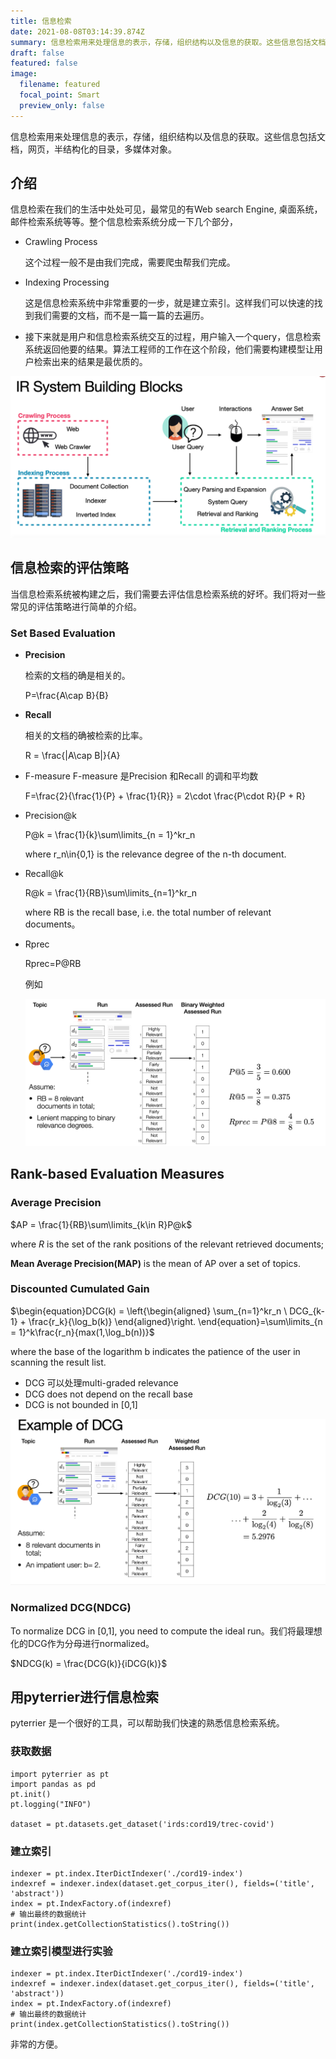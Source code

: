 ```yaml
---
title: 信息检索
date: 2021-08-08T03:14:39.874Z
summary: 信息检索用来处理信息的表示，存储，组织结构以及信息的获取。这些信息包括文档，网页，半结构化的目录，多媒体对象。
draft: false
featured: false
image:
  filename: featured
  focal_point: Smart
  preview_only: false
---
```

信息检索用来处理信息的表示，存储，组织结构以及信息的获取。这些信息包括文档，网页，半结构化的目录，多媒体对象。

## 介绍

信息检索在我们的生活中处处可见，最常见的有Web search Engine, 桌面系统，邮件检索系统等等。整个信息检索系统分成一下几个部分，

* Crawling Process

  这个过程一般不是由我们完成，需要爬虫帮我们完成。
* Indexing Processing

  这是信息检索系统中非常重要的一步，就是建立索引。这样我们可以快速的找到我们需要的文档，而不是一篇一篇的去遍历。
* 接下来就是用户和信息检索系统交互的过程，用户输入一个query，信息检索系统返回他要的结果。算法工程师的工作在这个阶段，他们需要构建模型让用户检索出来的结果是最优质的。

![image-20210808102022433](image-20210808102022433.png)

## 信息检索的评估策略

当信息检索系统被构建之后，我们需要去评估信息检索系统的好坏。我们将对一些常见的评估策略进行简单的介绍。

### Set Based Evaluation

* **Precision**

  检索的文档的确是相关的。

  P=\frac{A\cap B}{B}
* **Recall**

  相关的文档的确被检索的比率。

  R = \frac{|A\cap B|}{A}​
* F-measure F-measure 是Precision 和Recall 的调和平均数

  F=\frac{2}{\frac{1}{P} + \frac{1}{R}} = 2\cdot \frac{P\cdot R}{P + R}
* Precision@k

  P@k = \frac{1}{k}\sum\limits_{n = 1}^kr_n

  where r_n\in{0,1}​ is the relevance degree of the n-th document.
* Recall@k

  R@k = \frac{1}{RB}\sum\limits_{n=1}^kr_n​

  where RB is the recall base, i.e. the total number of relevant documents。
* Rprec

  Rprec=P@RB​​

  例如

  ![image-20210726095322827](image-20210726095322827.png)

## Rank-based Evaluation Measures

### Average Precision

$AP = \frac{1}{RB}\sum\limits_{k\in R}P@k$

where $R$ is the set of the rank positions of the relevant retrieved documents;

**Mean Average Precision(MAP)** is the mean of AP over a set of topics.

### Discounted Cumulated Gain

$\begin{equation}DCG(k) = \left{\begin{aligned} \sum_{n=1}^kr\_n \ DCG\_{k-1} + \frac{r_k}{\log\_b(k)} \end{aligned}\right. \end{equation}=\sum\limits\_{n = 1}^k\frac{r_n}{max(1,\log_b(n))}​​​$

where the base of the logarithm b indicates the patience of the user in scanning the result list.

* DCG 可以处理multi-graded relevance
* DCG does not depend on the recall base
* DCG is not bounded in \[0,1]

![image-20210726103821902](image-20210726103821902.png)

### Normalized DCG(NDCG)

To normalize DCG in \[0,1], you need to compute the ideal run。我们将最理想化的DCG作为分母进行normalized。

$NDCG(k) = \frac{DCG(k)}{iDCG(k)}$

## 用pyterrier进行信息检索

pyterrier 是一个很好的工具，可以帮助我们快速的熟悉信息检索系统。

### 获取数据

```
import pyterrier as pt
import pandas as pd 
pt.init()
pt.logging("INFO")

dataset = pt.datasets.get_dataset('irds:cord19/trec-covid')
```

### 建立索引

```
indexer = pt.index.IterDictIndexer('./cord19-index')
indexref = indexer.index(dataset.get_corpus_iter(), fields=('title', 'abstract'))
index = pt.IndexFactory.of(indexref)
# 输出最终的数据统计
print(index.getCollectionStatistics().toString())
```

### 建立索引模型进行实验

```
indexer = pt.index.IterDictIndexer('./cord19-index')
indexref = indexer.index(dataset.get_corpus_iter(), fields=('title', 'abstract'))
index = pt.IndexFactory.of(indexref)
# 输出最终的数据统计
print(index.getCollectionStatistics().toString())
```

非常的方便。